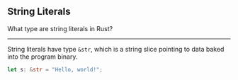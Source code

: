 ## String Literals

What type are string literals in Rust?

---

String literals have type `&str`, which is a string slice pointing to data baked into the program binary.

```rust
let s: &str = "Hello, world!";
```

